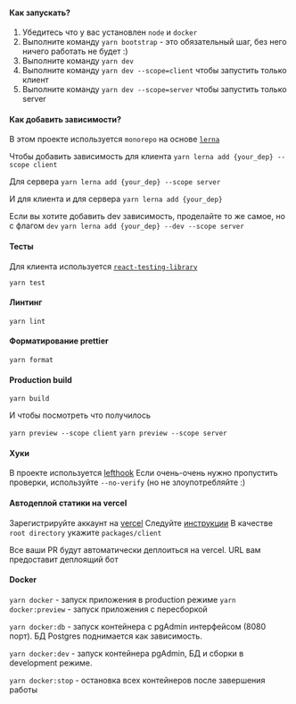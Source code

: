 #### Как запускать?

1. Убедитесь что у вас установлен `node` и `docker`
2. Выполните команду `yarn bootstrap` - это обязательный шаг, без него ничего работать не будет :)
3. Выполните команду `yarn dev`
3. Выполните команду `yarn dev --scope=client` чтобы запустить только клиент
4. Выполните команду `yarn dev --scope=server` чтобы запустить только server


#### Как добавить зависимости?
В этом проекте используется `monorepo` на основе [`lerna`](https://github.com/lerna/lerna)

Чтобы добавить зависимость для клиента
```yarn lerna add {your_dep} --scope client```

Для сервера
```yarn lerna add {your_dep} --scope server```

И для клиента и для сервера
```yarn lerna add {your_dep}```


Если вы хотите добавить dev зависимость, проделайте то же самое, но с флагом `dev`
```yarn lerna add {your_dep} --dev --scope server```


#### Тесты

Для клиента используется [`react-testing-library`](https://testing-library.com/docs/react-testing-library/intro/)

```yarn test```

#### Линтинг

```yarn lint```

#### Форматирование prettier

```yarn format```

#### Production build

```yarn build```

И чтобы посмотреть что получилось

`yarn preview --scope client`
`yarn preview --scope server`

#### Хуки
В проекте используется [lefthook](https://github.com/evilmartians/lefthook)
Если очень-очень нужно пропустить проверки, используйте `--no-verify` (но не злоупотребляйте :)

#### Автодеплой статики на vercel
Зарегистрируйте аккаунт на [vercel](https://vercel.com/)
Следуйте [инструкции](https://vitejs.dev/guide/static-deploy.html#vercel-for-git)
В качестве `root directory` укажите `packages/client`

Все ваши PR будут автоматически деплоиться на vercel. URL вам предоставит деплоящий бот

#### Docker
`yarn docker` - запуск приложения в production режиме
`yarn docker:preview` - запуск приложения с пересборкой

`yarn docker:db` - запуск контейнера c pgAdmin интерфейсом (8080 порт). БД Postgres поднимается как зависимость.

`yarn docker:dev` - запуск контейнера pgAdmin, БД и сборки в development режиме.

`yarn docker:stop` - остановка всех контейнеров после завершения работы
